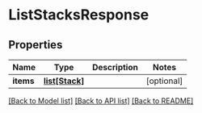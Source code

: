 # ListStacksResponse

## Properties
Name | Type | Description | Notes
------------ | ------------- | ------------- | -------------
**items** | [**list[Stack]**](Stack.md) |  | [optional] 

[[Back to Model list]](../README.md#documentation-for-models) [[Back to API list]](../README.md#documentation-for-api-endpoints) [[Back to README]](../README.md)


